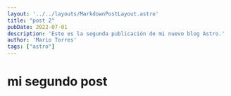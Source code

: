 ```yaml
---
layout: '../../layouts/MarkdownPostLayout.astro'
title: "post 2"
pubDate: 2022-07-01
description: 'Este es la segunda publicación de mi nuevo blog Astro.'
author: 'Mario Torres'
tags: ["astro"]
---
```


# mi segundo post